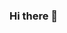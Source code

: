 ### Hi there 👋

<!--
**Senpai1199/Senpai1199** is a ✨ _special_ ✨ repository because its `README.md` (this file) appears on your GitHub profile.

- 🌱 I’m currently learning React.js and node.js


